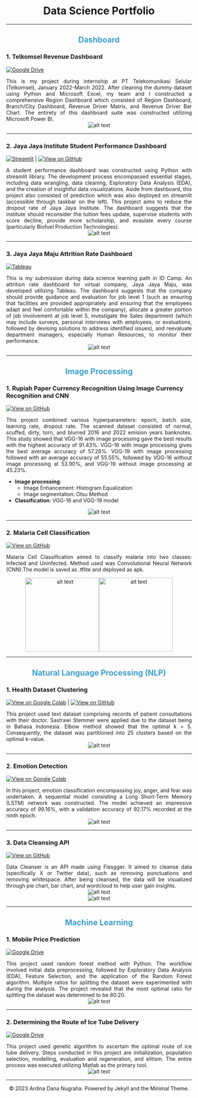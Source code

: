 # <center><b>Data Science Portfolio</b></center>

---

## <center><font color= "#3e9ecf"><b>Dashboard</b></font></center>
### 1. Telkomsel Revenue Dashboard
[![Google Drive](https://img.shields.io/badge/Google_Drive-View_Dashboard-21a363?logo=googledrive&logoColor=21a363)](https://drive.google.com/file/d/1zN86Nbfcy1rzwMLhCj2OgSXh_7VJCwoK/view?usp=sharing)
<div style="text-align: justify">
This is my project during internship at PT Telekomunikasi Selular (Telkomsel), January 2022-March 2022. After cleaning the dummy dataset using Python and Microsoft Excel, my team and I constructed a comprehensive Region Dashboard which consisted of Region Dashboard, Branch/City Dashboard, Revenue Driver Matrix, and Revenue Driver Bar Chart. The entirety of this dashboard suite was constructed utilizing Microsoft Power BI. </div>
<div style="text-align: center">
<img src="img/Dashboard_Telkomsel.png" alt="alt text" width="whatever" height="whatever"> </div>

---

### 2. Jaya Jaya Institute Student Performance Dashboard
[![Streamlit](https://img.shields.io/badge/Streamlit-View_Dashboard-ff4b4b?logo=streamlit&logoColor=ff4b4b)](https://ardinadnn-student-performance.streamlit.app/) | [![View on GitHub](https://img.shields.io/badge/GitHub-View_on_GitHub-white?logo=GitHub)](https://github.com/ardinadnn/Student-Performance)
<div style="text-align: justify">
A student performance dashboard was constructed using Python with streamlit library. The development process encompassed essential stages, including data wrangling, data cleaning, Exploratory Data Analysis (EDA), and the creation of insightful data visualizations. Aside from dashboard, this project also consisted of prediction which was also deployed on streamlit (accessible through taskbar on the left). This project aims to reduce the dropout rate of Jaya Jaya Institute. The dashboard suggests that the institute should reconsider the tuition fees update, supervise students with score decline, provide more scholarship, and evaulate every course (particularly Biofuel Production Technologies).</div>

<div style="text-align: center"><img src="img\Dashboard_Jaya Jaya Institute.png" alt="alt text" width="whatever" height="whatever"> </div>

---

### 3. Jaya Jaya Maju Attrition Rate Dashboard
[![Tableau](https://img.shields.io/badge/Tableau-View_Dashboard-0987fb?logo=tableau&logoColor=0987fb)](https://public.tableau.com/shared/8GRZXGW7R?:display_count=n&:origin=viz_share_link)
<div style="text-align: justify">
This is my submission during data science learning path in ID Camp. An attrition rate dashboard for virtual company, Jaya Jaya Maju, was developed utilizing Tableau. The dashboard suggests that the company should provide guidance and evaluation for job level 1 (such as ensuring that facilities are provided appropriately and ensuring that the employees adapt and feel comfortable within the company), allocate a greater portion of job involvement at job level 5, investigate the Sales department (which may include surveys, personal interviews with employees, or evaluations, followed by devising solutions to address identified issues), and reevaluate department managers, especially Human Resources, to monitor their performance.  
</div>
<div style="text-align: center">
<img src="img/Dashboard_Jaya Jaya Maju.png" alt="alt text" width="whatever" height="whatever"> </div>

---

## <center><font color= "#3e9ecf"><b>Image Processing</b></font></center>

### 1. Rupiah Paper Currency Recognition Using Image Currency Recognition and CNN
[![View on GitHub](https://img.shields.io/badge/GitHub-View_on_GitHub-white?logo=GitHub)](https://github.com/ardinadnn/Rupiah-PCR-Using-Image-Processing-and-CNN)
<div style="text-align: justify">
This project combined various hyperparameters: epoch, batch size, learning rate, dropout rate. The scanned dataset consisted of normal, scuffed, dirty, torn, and blurred 2016 and 2022 emision years banknotes. This study showed that VGG-16 with image processing gave the best results with the highest accuracy of 91.43%. VGG-16 with image processing gives the best average accuracy of 57.28%. VGG-19 with image processing followed with an average accuracy of 55.55%, followed by VGG-16 without image processing at 53.90%, and VGG-19 without image processing at 45.23%.</div>

- **Image processing**:
    - Image Enhancement: Histogram Equalization 
    - Image segmentation: Otsu Method
- **Classification**: VGG-16 and VGG-19 model
<div style="text-align: center">
<img src="img/img_rupiah_pcr.png" alt="alt text" width="whatever" height="whatever"> </div>

---

### 2. Malaria Cell Classification
[![View on GitHub](https://img.shields.io/badge/GitHub-View_on_GitHub-white?logo=GitHub)](https://github.com/ardinadnn/Malaria-Cell-Classification)

<div style="text-align: justify">

Malaria Cell Classification aimed to classify malaria into two classes: Infected and Uninfected. Method used was Convolutional Neural Network (CNN).The model is saved as .tflite and deployed as apk.

</div>

<div style="text-align: center">
<img src="img/img_malaria1.jpeg" alt="alt text" width="200" height="whatever"><img src="img/img_malaria2.jpeg" alt="alt text" width="200" height="whatever"></div>

---

## <center><font color= "#3e9ecf"><b>Natural Language Processing (NLP)</b></font></center>

### 1. Health Dataset Clustering
[![View on Google Colab](https://img.shields.io/badge/Colab-View_on_Google_Colab-FDBA18?logo=Google&logoColor=FDBA18)](https://colab.research.google.com/drive/1tIWxXAL4-2iD_XLKtZon-kwfUSOUv1kD?usp=sharing) | [![View on GitHub](https://img.shields.io/badge/GitHub-View_on_GitHub-white?logo=GitHub)](https://github.com/ardinadnn/portfolio/tree/main/nlp/health-dataset-clustering)
<div style="text-align: justify">
This project used text dataset comprising records of patient consultations with their doctor. Sastrawi Stemmer were applied due to the dataset being in Bahasa Indonesia. Elbow method showed that the optimal k = 5. Consequently, the dataset was partitioned into 25 clusters based on the optimal k-value.</div>
<div style="text-align: center">
<img src="img/nlp_health_dataset.png" alt="alt text" width="whatever" height="whatever"> </div>

---

### 2. Emotion Detection

[![View on Google Colab](https://img.shields.io/badge/Colab-View_on_Google_Colab-FDBA18?logo=Google&logoColor=FDBA18)](https://colab.research.google.com/drive/1GkY4fFa1KEO5bGpOct391d0jS4uzkM0u?usp=sharing)

<div style="text-align: justify">
In this project, emotion classification encompassing joy, anger, and fear was undertaken. A sequential model consisting a Long Short-Term Memory (LSTM) network was constructed. The model achieved an impressive accuracy of 99.16%, with a validation accuracy of 92.17% recorded at the ninth epoch.</div>
<div style="text-align: center">
<img src="img/nlp_emotion.png" alt="alt text" width="whatever" height="whatever"> </div>

---
### 3. Data Cleansing API

[![View on GitHub](https://img.shields.io/badge/GitHub-View_on_GitHub-white?logo=GitHub)](https://github.com/ardinadnn/23001063-17-adn-DataCleanser-gold)

<div style="text-align: justify">
Data Cleanser is an API made using Flasgger. It aimed to cleanse data (specifically X or Twitter data), such as removing punctuations and removing whitespace. After being cleansed, the data will be visualized through pie chart, bar chart, and wordcloud to help user gain insights. </div>
<div style="text-align: center">
<img src="img/nlp_data_cleanse2.png" alt="alt text" width="whatever" height="whatever"> </div>
<div style="text-align: center">
<img src="img/nlp_data_cleanse.png" alt="alt text" width="whatever" height="whatever"> </div>

---

## <center><font color= "#3e9ecf"><b>Machine Learning</b></font></center>

### 1. Mobile Price Prediction
[![Google Drive](https://img.shields.io/badge/Google_Drive-View_Project-21a363?logo=googledrive&logoColor=21a363)](https://drive.google.com/drive/folders/10icuAw3Z4OCxbKKzk5PgmxSkkE_GRtzp?usp=sharing)
<div style="text-align: justify">
This project used random forest method with Python. The workflow involved initial data preprocessing, followed by Exploratory Data Analysis (EDA), Feature Selection, and the application of the Random Forest algorithm. Multiple ratios for splitting the dataset were experimented with during the analysis. The project revealed that the most optimal ratio for splitting the dataset was determined to be 80:20. </div>
<div style="text-align: center">
<img src="img/ml_mobile price pred.png" alt="alt text" width="whatever" height="whatever"> </div>

---

### 2. Determining the Route of Ice Tube Delivery
[![Google Drive](https://img.shields.io/badge/Google_Drive-View_Project-21a363?logo=googledrive&logoColor=21a363)](https://drive.google.com/drive/folders/1qXHiWGGSQ4-b9uMkyX3502iq8CqSuMrH?usp=sharing)
<div style="text-align: justify">
This project used genetic algorithm to ascertain the optimal route of ice tube delivery. Steps conducted in this project are initialization, population selection, modelling, evaluation and regeneration, and elitism. The entire process was executed utilizing Matlab as the primary tool.</div>
<div style="text-align: center">
<img src="img/ml_ice_tube.png" alt="alt text" width="whatever" height="whatever"> </div>

---

<center>© 2023 Ardina Dana Nugraha. Powered by Jekyll and the Minimal Theme.</center>